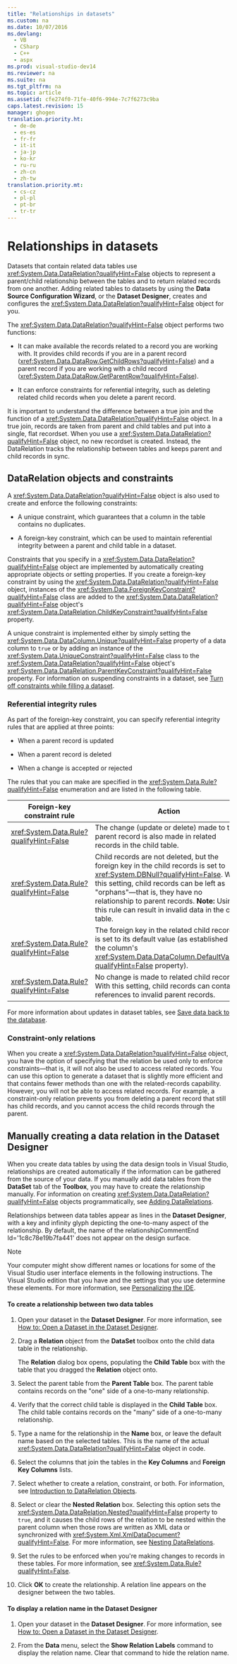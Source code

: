 ```yaml
---
title: "Relationships in datasets"
ms.custom: na
ms.date: 10/07/2016
ms.devlang: 
  - VB
  - CSharp
  - C++
  - aspx
ms.prod: visual-studio-dev14
ms.reviewer: na
ms.suite: na
ms.tgt_pltfrm: na
ms.topic: article
ms.assetid: cfe274f0-71fe-40f6-994e-7c7f6273c9ba
caps.latest.revision: 15
manager: ghogen
translation.priority.ht: 
  - de-de
  - es-es
  - fr-fr
  - it-it
  - ja-jp
  - ko-kr
  - ru-ru
  - zh-cn
  - zh-tw
translation.priority.mt: 
  - cs-cz
  - pl-pl
  - pt-br
  - tr-tr
---
```

# Relationships in datasets
Datasets that contain related data tables use <xref:System.Data.DataRelation?qualifyHint=False> objects to represent a parent/child relationship between the tables and to return related records from one another. Adding related tables to datasets by using the **Data Source Configuration Wizard**, or the **Dataset Designer**, creates and configures the <xref:System.Data.DataRelation?qualifyHint=False> object for you.  
  
 The <xref:System.Data.DataRelation?qualifyHint=False> object performs two functions:  
  
-   It can make available the records related to a record you are working with. It provides child records if you are in a parent record (<xref:System.Data.DataRow.GetChildRows?qualifyHint=False>) and a parent record if you are working with a child record (<xref:System.Data.DataRow.GetParentRow?qualifyHint=False>).  
  
-   It can enforce constraints for referential integrity, such as deleting related child records when you delete a parent record.  
  
 It is important to understand the difference between a true join and the function of a <xref:System.Data.DataRelation?qualifyHint=False> object. In a true join, records are taken from parent and child tables and put into a single, flat recordset. When you use a <xref:System.Data.DataRelation?qualifyHint=False> object, no new recordset is created. Instead, the DataRelation tracks the relationship between tables and keeps parent and child records in sync.  
  
## DataRelation objects and constraints  
 A <xref:System.Data.DataRelation?qualifyHint=False> object is also used to create and enforce the following constraints:  
  
-   A unique constraint, which guarantees that a column in the table contains no duplicates.  
  
-   A foreign-key constraint, which can be used to maintain referential integrity between a parent and child table in a dataset.  
  
 Constraints that you specify in a <xref:System.Data.DataRelation?qualifyHint=False> object are implemented by automatically creating appropriate objects or setting properties. If you create a foreign-key constraint by using the <xref:System.Data.DataRelation?qualifyHint=False> object, instances of the <xref:System.Data.ForeignKeyConstraint?qualifyHint=False> class are added to the <xref:System.Data.DataRelation?qualifyHint=False> object's <xref:System.Data.DataRelation.ChildKeyConstraint?qualifyHint=False> property.  
  
 A unique constraint is implemented either by simply setting the <xref:System.Data.DataColumn.Unique?qualifyHint=False> property of a data column to `true` or by adding an instance of the <xref:System.Data.UniqueConstraint?qualifyHint=False> class to the <xref:System.Data.DataRelation?qualifyHint=False> object's <xref:System.Data.DataRelation.ParentKeyConstraint?qualifyHint=False> property. For information on suspending constraints in a dataset, see [Turn off constraints while filling a dataset](../VS_raddata/Turn-off-constraints-while-filling-a-dataset.md).  
  
### Referential integrity rules  
 As part of the foreign-key constraint, you can specify referential integrity rules that are applied at three points:  
  
-   When a parent record is updated  
  
-   When a parent record is deleted  
  
-   When a change is accepted or rejected  
  
 The rules that you can make are specified in the <xref:System.Data.Rule?qualifyHint=False> enumeration and are listed in the following table.  
  
|Foreign-key constraint rule|Action|  
|----------------------------------|------------|  
|<xref:System.Data.Rule?qualifyHint=False>|The change (update or delete) made to the parent record is also made in related records in the child table.|  
|<xref:System.Data.Rule?qualifyHint=False>|Child records are not deleted, but the foreign key in the child records is set to <xref:System.DBNull?qualifyHint=False>. With this setting, child records can be left as "orphans"—that is, they have no relationship to parent records. **Note:**  Using this rule can result in invalid data in the child table.|  
|<xref:System.Data.Rule?qualifyHint=False>|The foreign key in the related child records is set to its default value (as established by the column's <xref:System.Data.DataColumn.DefaultValue?qualifyHint=False> property).|  
|<xref:System.Data.Rule?qualifyHint=False>|No change is made to related child records. With this setting, child records can contain references to invalid parent records.|  
  
 For more information about updates in dataset tables, see [Save data back to the database](../VS_raddata/Save-data-back-to-the-database.md).  
  
### Constraint-only relations  
 When you create a <xref:System.Data.DataRelation?qualifyHint=False> object, you have the option of specifying that the relation be used only to enforce constraints—that is, it will not also be used to access related records. You can use this option to generate a dataset that is slightly more efficient and that contains fewer methods than one with the related-records capability. However, you will not be able to access related records. For example, a constraint-only relation prevents you from deleting a parent record that still has child records, and you cannot access the child records through the parent.  
  
## Manually creating a data relation in the Dataset Designer  
 When you create data tables by using the data design tools in Visual Studio, relationships are created automatically if the information can be gathered from the source of your data. If you manually add data tables from the **DataSet** tab of the **Toolbox**, you may have to create the relationship manually. For information on creating <xref:System.Data.DataRelation?qualifyHint=False> objects programmatically, see [Adding DataRelations](../Topic/Adding%20DataRelations.md).  
  
 Relationships between data tables appear as lines in the **Dataset Designer**, with a key and infinity glyph depicting the one-to-many aspect of the relationship. By default, the name of the relationshipCommentEnd Id='1c8c78e19b7fa441' does not appear on the design surface.  
  
 > [!NOTE]
>  Your computer might show different names or locations for some of the Visual Studio user interface elements in the following instructions. The Visual Studio edition that you have and the settings that you use determine these elements. For more information, see [Personalizing the  IDE](../VS_IDE/Personalizing-the-Visual-Studio-IDE.md).  
  
#### To create a relationship between two data tables  
  
1.  Open your dataset in the **Dataset Designer**. For more information, see [How to: Open a Dataset in the Dataset Designer](../Topic/How%20to:%20Open%20a%20Dataset%20in%20the%20Dataset%20Designer.md).  
  
2.  Drag a **Relation** object from the **DataSet** toolbox onto the child data table in the relationship.  
  
     The **Relation** dialog box opens, populating the **Child Table** box with the table that you dragged the **Relation** object onto.  
  
3.  Select the parent table from the **Parent Table** box. The parent table contains records on the "one" side of a one-to-many relationship.  
  
4.  Verify that the correct child table is displayed in the **Child Table** box. The child table contains records on the "many" side of a one-to-many relationship.  
  
5.  Type a name for the relationship in the **Name** box, or leave the default name based on the selected tables. This is the name of the actual <xref:System.Data.DataRelation?qualifyHint=False> object in code.  
  
6.  Select the columns that join the tables in the **Key Columns** and **Foreign Key Columns** lists.  
  
7.  Select whether to create a relation, constraint, or both. For information, see [Introduction to DataRelation Objects](../Topic/Introduction%20to%20DataRelation%20Objects.md).  
  
8.  Select or clear the **Nested Relation** box. Selecting this option sets the <xref:System.Data.DataRelation.Nested?qualifyHint=False> property to `true`, and it causes the child rows of the relation to be nested within the parent column when those rows are written as XML data or synchronized with <xref:System.Xml.XmlDataDocument?qualifyHint=False>. For more information, see [Nesting DataRelations](../Topic/Nesting%20DataRelations.md).  
  
9. Set the rules to be enforced when you're making changes to records in these tables. For more information, see <xref:System.Data.Rule?qualifyHint=False>.  
  
10. Click **OK** to create the relationship. A relation line appears on the designer between the two tables.  
  
#### To display a relation name in the Dataset Designer  
  
1.  Open your dataset in the **Dataset Designer**. For more information, see [How to: Open a Dataset in the Dataset Designer](../Topic/How%20to:%20Open%20a%20Dataset%20in%20the%20Dataset%20Designer.md).  
  
2.  From the **Data** menu, select the **Show Relation Labels** command to display the relation name. Clear that command to hide the relation name.